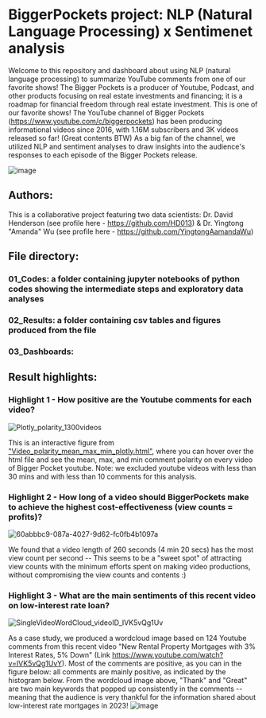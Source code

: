 # BiggerPockets project: NLP (Natural Language Processing) x Sentimenet analysis  
Welcome to this repository and dashboard about using NLP (natural language processing) to summarize YouTube comments from one of our favorite shows! The Bigger Pockets is a producer of Youtube, Podcast, and other products focusing on real estate investments and financing; it is a roadmap for financial freedom through real estate investment. This is one of our favorite shows! The YouTube channel of Bigger Pockets (https://www.youtube.com/c/biggerpockets) has been producing informational videos since 2016, with 1.16M subscribers and 3K videos released so far! (Great contents BTW) As a big fan of the channel, we utilized NLP and sentiment analyses to draw insights into the audience's responses to each episode of the Bigger Pockets release. 

![image](https://github.com/HD013/BiggerPockets_NLP-/assets/80353259/459ae657-fad8-4198-9b95-4b5376795639)



## **Authors:**
This is a collaborative project featuring two data scientists: Dr. David Henderson (see profile here - https://github.com/HD013) & Dr. Yingtong "Amanda" Wu (see profile here - https://github.com/YingtongAamandaWu)

## **File directory:**

### 01_Codes: a folder containing jupyter notebooks of python codes showing the intermediate steps and exploratory data analyses

### 02_Results: a folder containing csv tables and figures produced from the file

### 03_Dashboards:

## **Result highlights:**

### **Highlight 1 - How positive are the Youtube comments for each video?**

![Plotly_polarity_1300videos](https://github.com/HD013/BiggerPockets_NLP-/assets/80353259/736c3e0e-8f4f-4b2f-8338-878f5e366082)

This is an interactive figure from ["Video_polarity_mean_max_min_plotly.html"]([url](https://github.com/HD013/BiggerPockets_NLP-/blob/main/02_Results/Video_polarity_mean_max_min_plotly.html)), where you can hover over the html file and see the mean, max, and min comment polarity on every video of Bigger Pocket youtube. Note: we excluded youtube videos with less than 30 mins and with less than 10 comments for this analysis. 

### **Highlight 2 - How long of a video should BiggerPockets make to achieve the highest cost-effectiveness (view counts = profits)?**

![60abbbc9-087a-4027-9d62-fc0fb4b1097a](https://github.com/HD013/BiggerPockets_NLP-/assets/80353259/e7ba7ef3-7ae4-4806-9f5d-ccbc3bd25fa4)

We found that a video length of 260 seconds (4 min 20 secs) has the most view count per second -- This seems to be a "sweet spot" of attracting view counts with the minimum efforts spent on making video productions, without compromising the view counts and contents :) 

### **Highlight 3 - What are the main sentiments of this recent video on low-interest rate loan?**
![SingleVideoWordCloud_videoID_IVK5vQg1Uv](https://github.com/HD013/BiggerPockets_NLP-/assets/80353259/e019b801-8fb3-455e-8e28-42f217356664)

As a case study, we produced a wordcloud image based on 124 Youtube comments from this recent video "New Rental Property Mortgages with 3% Interest Rates, 5% Down" (Link https://www.youtube.com/watch?v=IVK5vQg1UvY). Most of the comments are positive, as you can in the figure below: all comments are mainly positive, as indicated by the histogram below. From the wordcloud image above, "Thank" and "Great" are two main keywords that popped up consistently in the comments -- meaning that the audience is very thankful for the information shared about low-interest rate mortgages in 2023!
![image](https://github.com/HD013/BiggerPockets_NLP-/assets/80353259/27e43b04-8874-4457-8a59-38400811e06e=100x100)



